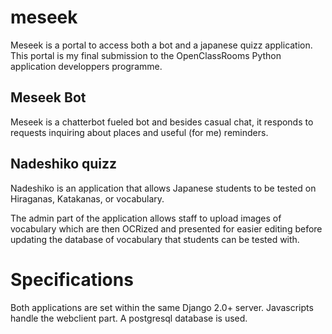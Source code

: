 # meseek
Meseek is a portal to access both a bot and a japanese quizz application. This portal is my final submission to the OpenClassRooms Python application developpers programme.

## Meseek Bot
Meseek is a chatterbot fueled bot and besides casual chat, it responds to requests inquiring about places and useful (for me) reminders.

## Nadeshiko quizz
Nadeshiko is an application that allows Japanese students to be tested on Hiraganas, Katakanas, or vocabulary.

The admin part of the application allows staff to upload images of vocabulary which are then OCRized and presented for easier editing before updating the database of vocabulary that students can be tested with.

# Specifications
Both applications are set within the same Django 2.0+ server.
Javascripts handle the webclient part.
A postgresql database is used.

